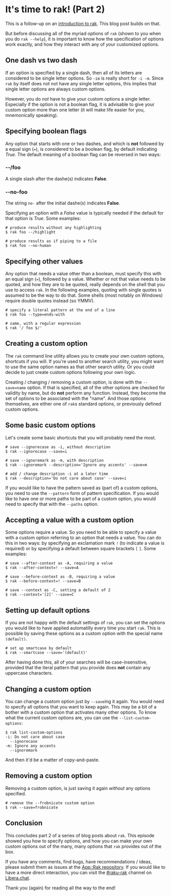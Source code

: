 # It's time to rak! (Part 2)

This is a follow-up on an [introduction to rak](https://dev.to/lizmat/its-time-to-rak-part-1-30ji).  This blog post builds on that.

But before discussing all of the myriad options of `rak` (shown to you when you do `rak --help`), it is important to know how the specification of options work exactly, and how they interact with any of *your* customized options.

## One dash vs two dash

If an option is specified by a single dash, then all of its letters are considered to be single letter options.  So `-im` is really short for `-i -m`.  Since `rak` by itself does not not have any single letter options, this implies that single letter options are always custom options.

However, you do *not* have to give your custom options a single letter.  Especially if the option is not a boolean flag, it is advisable to give your custom option more than one letter (it will make life easier for you, mnemonically speaking).

## Specifying boolean flags

Any option that starts with one or two dashes, and which is **not** followed by a equal sign (`=`), is considered to be a boolean flag, by default indicating *True*.  The default meaning of a boolean flag can be reversed in two ways:

### --/foo

A single slash after the dashe(s) indicates **False**.

### --no-foo

The string `no-` after the initial dashe(s) indicates **False**.

Specifying an option with a *False* value is typically needed if the default for that option is *True*.  Some examples:
```
# produce results without any highlighting
$ rak foo --/highlight

# produce results as if piping to a file
$ rak foo --no-human
```

## Specifying other values

Any option that needs a value other than a boolean, must specify this with an equal sign (`=`), followed by a value.  Whether or not that value needs to be quoted, and how they are to be quoted, really depends on the shell that you use to access `rak`.  In the following examples, quoting with single quotes is assumed to be the way to do that.  Some shells (most notably on Windows) require double quotes instead (so YMMV).
```
# specify a literal pattern at the end of a line
$ rak foo --type=ends-with

# same, with a regular expression
$ rak '/ foo $/'
```

## Creating a custom option

The `rak` command line utility allows you to create your own custom options, shortcuts if you will.  If you're used to another search utility, you might want to use the same option names as that other search utility.  Or you could decide to just create custom options following your own logic.

Creating / changing / removing a custom option, is done with the `--save=name` option.  If that is specified, all of the other options are checked for validity by name, but do **not** perform any function.  Instead, they become the set of options to be associated with the "name".  And those options themselves, are either one of `rak`s standard options, or previously defined custom options.

## Some basic custom options

Let's create some basic shortcuts that you will probably need the most.
```
# save --ignorecase as -i, without description
$ rak --ignorecase --save=i

# save --ignoremark as -m, with description
$ rak --ignoremark --description='Ignore any accents' --save=m

# add / change description -i at a later time
$ rak --description='Do not care about case' --save=i
```

If you would like to have the pattern saved as (part of) a custom options, you need to use the `--pattern` form of pattern specification.  If you would like to have one or more paths to be part of a custom option, you would need to specify that with the `--paths` option.

## Accepting a value with a custom option

Some options require a value.  So you need to be able to specify a value with a custom option referring to an option that needs a value.  You can do this in two ways: by specifying an exclamation mark `!` (to indicate a value is required) or by specifying a default between square brackets `[` `]`.  Some examples:

```
# save --after-context as -A, requiring a value
$ rak --after-context=! --save=A

# save --before-context as -B, requiring a value
$ rak --before-context=! --save=B

# save --context as -C, setting a default of 2
$ rak --context='[2]' --save=C
```

## Setting up default options

If you are not happy with the default settings of `rak`, you can set the options you would like to have applied automatilly every time you start `rak`.  This is possible by saving these options as a custom option with the special name `(default)`.
```
# set up smartcase by default
$ rak --smartcase --save='(default)'
```
After having done this, all of your searches will be case-insensitive, provided that the iteral pattern that you provide does **not** contain any uppercase characters.

## Changing a custom option

You can change a custom option just by `--save`ing it again.  You would need to specify all options that you want to keep again.  This may be a bit of a bother with a custom option that activates many other options.  To know what the current custom options are, you can use the `--list-custom-options`:
```
$ rak list-custom-options
-i: Do not care about case
  --ignorecase
-m: Ignore any accents
  --ignoremark
```
And then it'd be a matter of copy-and-paste.

## Removing a custom option

Removing a custom option, is just saving it again *without* any options specified.
```
# remove the --frobnicate custom option
$ rak --save=frobnicate
```

## Conclusion

This concludes part 2 of a series of blog posts about `rak`.  This episode showed you how to specify options, and how you can make your own custom options out of the many, many options that `rak` provides out of the box.

If you have any comments, find bugs, have recommendations / ideas, please submit them as issues at the [App::Rak repository](https://github.com/lizmat/App-Rak/issues).  If you would like to have a more direct interaction, you can visit the [#raku-rak](https://web.libera.chat/?channel=#raku-rak) channel on [Libera.chat](https://libera.chat).

Thank you (again) for reading all the way to the end!
